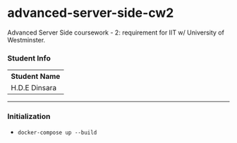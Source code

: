 # advanced-server-side-cw2
Advanced Server Side coursework - 2: requirement for IIT w/ University of Westminster.

### Student Info
<table>
  <tr>
    <th>Student Name</th>
  </tr>
  <tr>
    <td>H.D.E Dinsara</td>
  </tr>
</table>

<hr />

### Initialization
<ul>
  <li><code>docker-compose up --build<code></li>
</ul>